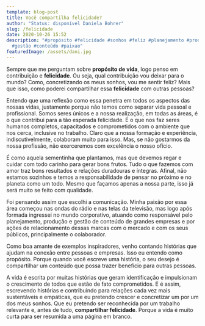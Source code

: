 ```yaml
---
template: blog-post
title: Você compartilha felicidade?
author: "Status: disponível Daniela Bohrer"
slug: /felicidade
date: 2020-10-26 15:52
description: "#propósito #felicidade #sonhos #feliz #planejamento #produção
  #gestão #conteúdo #paixao"
featuredImage: /assets/dani.jpg
---
```

<!--StartFragment-->

Sempre que me perguntam sobre **propósito de vida**, logo penso em contribuição e **felicidade**. Ou seja, qual contribuição vou deixar para o mundo? Como, concretizando os meus sonhos, vou me sentir feliz? Mais que isso, como poderei compartilhar essa **felicidade** com outras pessoas?

Entendo que uma reflexão como essa penetra em todos os aspectos das nossas vidas, justamente porque não temos como separar vida pessoal e profissional. Somos seres únicos e a nossa realização, em todas as áreas, é o que contribui para a tão esperada felicidade. É o que nos faz seres humanos completos, capacitados e comprometidos com o ambiente que nos cerca, inclusive no trabalho. Claro que a nossa formação e experiência, indiscutivelmente, colaboram muito para isso. Mas, se não gostarmos da nossa profissão, não exerceremos com excelência o nosso ofício.

É como aquela sementinha que plantamos, mas que devemos regar e cuidar com todo carinho para gerar bons frutos. Tudo o que fazemos com amor traz bons resultados e relações duradouras e íntegras. Afinal, não estamos sozinhos e temos a responsabilidade de pensar no próximo e no planeta como um todo. Mesmo que façamos apenas a nossa parte, isso já será muito se feito com qualidade.

Foi pensando assim que escolhi a comunicação. Minha paixão por essa área começou nas ondas do rádio e nas telas da televisão, mas logo após formada ingressei no mundo corporativo, atuando como responsável pelo planejamento, produção e gestão de conteúdo de grandes empresas e por ações de relacionamento dessas marcas com o mercado e com os seus públicos, principalmente o colaborador.

Como boa amante de exemplos inspiradores, venho contando histórias que ajudam na conexão entre pessoas e empresas. Isso eu entendo como propósito. Porque quando você escreve uma história, o seu desejo é compartilhar um conteúdo que possa trazer benefício para outras pessoas.

A vida é escrita por muitas histórias que geram identificação e impulsionam o crescimento de todos que estão de fato comprometidos. E é assim, escrevendo histórias e contribuindo para relações cada vez mais sustentáveis e empáticas, que eu pretendo crescer e concretizar um por um dos meus sonhos. Que eu pretendo ser reconhecida por um trabalho relevante e, antes de tudo, **compartilhar felicidade**. Porque a vida é muito curta para ser resumida a uma página em branco.

<!--EndFragment-->